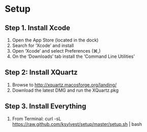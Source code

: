 # Setup

## Step 1. Install Xcode

1. Open the App Store (located in the dock)
2. Search for ‘Xcode’ and install
3. Open ‘Xcode’ and select Preferences (⌘,)
4. On the ‘Downloads’ tab install the ‘Command Line Utilities’

## Step 2: Install XQuartz

1. Browse to http://xquartz.macosforge.org/landing/
2. Download the latest DMG and run the XQuartz.pkg

## Step 3. Install Everything

1. From Terminal: curl -sL https://raw.github.com/ksylvest/setup/master/setup.sh | bash
